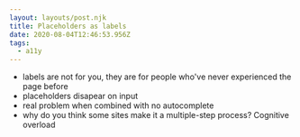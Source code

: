```yaml
---
layout: layouts/post.njk
title: Placeholders as labels
date: 2020-08-04T12:46:53.956Z
tags:
  - a11y
---
```

- labels are not for you, they are for people who've never experienced the page before
- placeholders disapear on input
- real problem when combined with no autocomplete
- why do you think some sites make it a multiple-step process? Cognitive overload